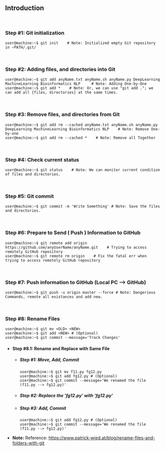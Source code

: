 ## Introduction

&nbsp;

### Step #1: Git initialization
```console
user@machine:~$ git init    # Note: Initialized empty Git repository in ~PATH/.git/
```

&nbsp;

### Step #2: Adding files, and directories into Git
```console
user@machine:~$ git add anyName.txt anyName.sh anyName.py DeepLearning MachineLearning Bioinformatics NLP     # Note: Adding One-by-One
user@machine:~$ git add *    # Note: Or, we can use "git add ."; we can add all {files, directories} at the same times.
```

&nbsp;

### Step #3: Remove files, and directories from Git
```console
user@machine:~$ git add rm --cached anyName.txt anyName.sh anyName.py DeepLearning MachineLearning Bioinformatics NLP    # Note: Remove One-by-one
user@machine:~$ git add rm --cached *    # Note: Remove all Together
```

&nbsp;

###  Step #4: Check current status
```console
user@machine:~$ git status    # Note: We can monitor current condition of files and directories.
```

&nbsp;

###  Step #5: Git commit
```console
user@machine:~$ git commit -m 'Write Something' # Note: Save the files and directories.
```

&nbsp;

###  Step #6: Prepare to Send ( Push ) Information to GitHub

```console
user@machine:~$ git remote add origin https://github.com/anyUserName/anyName.git    # Trying to access remotely GitHub repository
user@machine:~$ git remote rm origin    # Fix the fatal err when trying to access remotely GitHub repository
```

&nbsp;

###  Step #7: Push information to GitHub (Local PC --> GitHub)
```console
user@machine:~$ git push -u origin master --force # Note: Dangerious Commands, remote all existances and add new.
```

&nbsp;

###  Step #8: Rename Files
```console
user@machine:~$ git mv <OLD> <NEW>
user@machine:~$ git add <NEW> # (Optional)
user@machine:~$ git commit --message='Track Changes'
```
- ####  Step #8.1: Rename and Replace with Same File
  - ##### Step #1: Move, Add, Commit
    ```console
    user@machine:~$ git mv f11.py fg12.py
    user@machine:~$ git add fg12.py # (Optional)
    user@machine:~$ git commit --message='We renamed the file (f11.py --> fg12.py)'
    ```
  - ##### Step #2: Replace the 'fg12.py' with 'fg12.py'
  
  - ##### Step #3: Add, Commit
    ```console
    user@machine:~$ git add fg12.py # (Optional)
    user@machine:~$ git commit --message='We renamed the file (f11.py --> fg12.py)'
    ```
- **Note:** Reference: https://www.patrick-wied.at/blog/rename-files-and-folders-with-git
